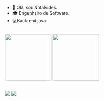 - 👋 Olá, sou Natalvides.
- 🎓 Engenheiro de Software.
- 💻Back-end java
##
<div>
   <a href="https://github.com/natalvidesneto">
   <img height="150em" src="https://github-readme-stats.vercel.app/api?username=natalvidesneto&show_icons=true&theme=tokyonight&include_all_commits=true&count_private=true"/>
   <img height="150em" src="https://github-readme-stats.vercel.app/api/top-langs/?username=natalvidesneto&layout=compact&langs_count=6&theme=tokyonight"/>
</div>
     
##

<div> 
  <a href = "mailto:natalvides.neto.01@gmail.com"><img src="https://img.shields.io/badge/-Gmail-%23333?style=for-the-badge&logo=gmail&logoColor=white" target="_blank"></a>
  <a href="https://www.linkedin.com/in/natalvides-neto-7703bb265/" target="_blank"><img src="https://img.shields.io/badge/-LinkedIn-%230077B5?style=for-the-badge&logo=linkedin&logoColor=white" target="_blank"></a>
</div>